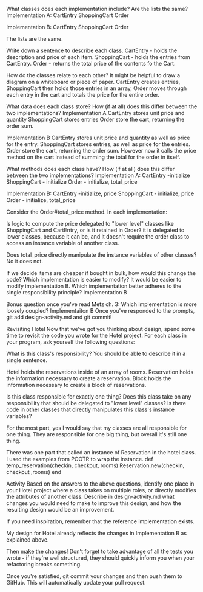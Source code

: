 
What classes does each implementation include? Are the lists the same?
Implementation A:
CartEntry
ShoppingCart
Order

Implementation B:
CartEntry
ShoppingCart
Order

The lists are the same.

Write down a sentence to describe each class.
CartEntry - holds the description and price of each item.
ShoppingCart - holds the entries from CartEntry.
Order - returns the total price of the contents fo the Cart.


How do the classes relate to each other? It might be helpful to draw a diagram on a whiteboard or piece of paper.
CartEntry creates entries, ShoppingCart then holds those entries in an array, Order moves through each entry in the cart and totals the price for the entire order.

What data does each class store? How (if at all) does this differ between the two implementations?
Implementation A
CartEntry stores unit price and quantity
ShoppingCart stores entries
Order store the cart, returning the order sum.

Implementation B
CartEntry stores unit price and quantity as well as price for the entry.
ShoppingCart stores entries, as well as price for the entries.
Order store the cart, returning the order sum. However now it calls the price method on the cart instead of summing the total for the order in itself.


What methods does each class have? How (if at all) does this differ between the two implementations?
Implementation A:
CartEntry -initialize
ShoppingCart - initialize
Order - initialize, total_price

Implementation B:
CartEntry -initialize, price
ShoppingCart - initialize, price
Order - initialize, total_price

Consider the Order#total_price method. In each implementation:

Is logic to compute the price delegated to "lower level" classes like ShoppingCart and CartEntry, or is it retained in Order?
it is delegated to lower classes, because it can be, and it doesn't require the order class to access an instance variable of another class.

Does total_price directly manipulate the instance variables of other classes?
No it does not.

If we decide items are cheaper if bought in bulk, how would this change the code? Which implementation is easier to modify?
It would be easier to modify implementation B.
Which implementation better adheres to the single responsibility principle?
Implementation B

Bonus question once you've read Metz ch. 3: Which implementation is more loosely coupled? Implementaiton B
Once you've responded to the prompts, git add design-activity.md and git commit!

Revisiting Hotel
Now that we've got you thinking about design, spend some time to revisit the code you wrote for the Hotel project. For each class in your program, ask yourself the following questions:



What is this class's responsibility?
You should be able to describe it in a single sentence.

Hotel holds the reservations inside of an array of rooms.
Reservation holds the information necessary to create a reservation.
Block holds the information necessary to create a block of reservations.


Is this class responsible for exactly one thing?
Does this class take on any responsibility that should be delegated to "lower level" classes?
Is there code in other classes that directly manipulates this class's instance variables?

For the most part, yes  I would say that my classes are all responsible for one thing. They are responsible for one big thing, but overall it's still one thing.

There was one part that called an instance of Reservation in the hotel class. I used the examples from POOTR to wrap the instance.
def temp_reservation(checkin, checkout, rooms)
  Reservation.new(checkin, checkout ,rooms)
end



Activity
Based on the answers to the above questions, identify one place in your Hotel project where a class takes on multiple roles, or directly modifies the attributes of another class. Describe in design-activity.md what changes you would need to make to improve this design, and how the resulting design would be an improvement.

If you need inspiration, remember that the reference implementation exists.

My design for Hotel already reflects the changes in Implementation B as explained above. 

Then make the changes! Don't forget to take advantage of all the tests you wrote - if they're well structured, they should quickly inform you when your refactoring breaks something.

Once you're satisfied, git commit your changes and then push them to GitHub. This will automatically update your pull request.
